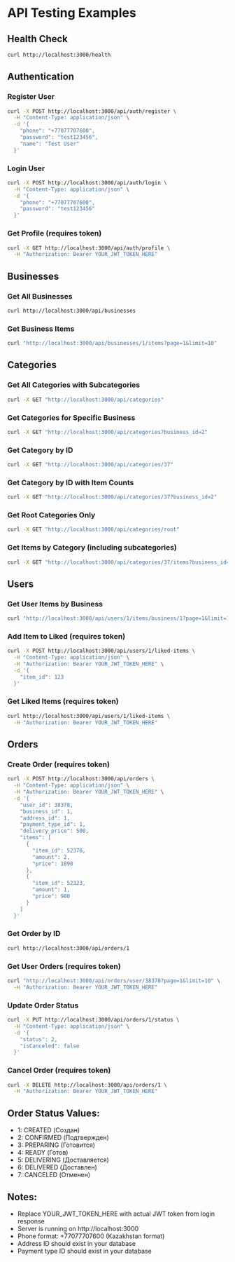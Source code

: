 # API Testing Examples

## Health Check
```bash
curl http://localhost:3000/health
```

## Authentication

### Register User
```bash
curl -X POST http://localhost:3000/api/auth/register \
  -H "Content-Type: application/json" \
  -d '{
    "phone": "+77077707600",
    "password": "test123456",
    "name": "Test User"
  }'
```

### Login User
```bash
curl -X POST http://localhost:3000/api/auth/login \
  -H "Content-Type: application/json" \
  -d '{
    "phone": "+77077707600",
    "password": "test123456"
  }'
```

### Get Profile (requires token)
```bash
curl -X GET http://localhost:3000/api/auth/profile \
  -H "Authorization: Bearer YOUR_JWT_TOKEN_HERE"
```

## Businesses

### Get All Businesses
```bash
curl http://localhost:3000/api/businesses
```

### Get Business Items
```bash
curl "http://localhost:3000/api/businesses/1/items?page=1&limit=10"
```

## Categories

### Get All Categories with Subcategories
```bash
curl -X GET "http://localhost:3000/api/categories"
```

### Get Categories for Specific Business
```bash
curl -X GET "http://localhost:3000/api/categories?business_id=2"
```

### Get Category by ID
```bash
curl -X GET "http://localhost:3000/api/categories/37"
```

### Get Category by ID with Item Counts
```bash
curl -X GET "http://localhost:3000/api/categories/37?business_id=2"
```

### Get Root Categories Only
```bash
curl -X GET "http://localhost:3000/api/categories/root"
```

### Get Items by Category (including subcategories)
```bash
curl -X GET "http://localhost:3000/api/categories/37/items?business_id=2&page=1&limit=10"
```

## Users

### Get User Items by Business
```bash
curl "http://localhost:3000/api/users/1/items/business/1?page=1&limit=10"
```

### Add Item to Liked (requires token)
```bash
curl -X POST http://localhost:3000/api/users/1/liked-items \
  -H "Content-Type: application/json" \
  -H "Authorization: Bearer YOUR_JWT_TOKEN_HERE" \
  -d '{
    "item_id": 123
  }'
```

### Get Liked Items (requires token)
```bash
curl http://localhost:3000/api/users/1/liked-items \
  -H "Authorization: Bearer YOUR_JWT_TOKEN_HERE"
```

## Orders

### Create Order (requires token)
```bash
curl -X POST http://localhost:3000/api/orders \
  -H "Content-Type: application/json" \
  -H "Authorization: Bearer YOUR_JWT_TOKEN_HERE" \
  -d '{
    "user_id": 38378,
    "business_id": 1,
    "address_id": 1,
    "payment_type_id": 1,
    "delivery_price": 500,
    "items": [
      {
        "item_id": 52376,
        "amount": 2,
        "price": 1890
      },
      {
        "item_id": 52323,
        "amount": 1,
        "price": 980
      }
    ]
  }'
```

### Get Order by ID
```bash
curl http://localhost:3000/api/orders/1
```

### Get User Orders (requires token)
```bash
curl "http://localhost:3000/api/orders/user/38378?page=1&limit=10" \
  -H "Authorization: Bearer YOUR_JWT_TOKEN_HERE"
```

### Update Order Status
```bash
curl -X PUT http://localhost:3000/api/orders/1/status \
  -H "Content-Type: application/json" \
  -d '{
    "status": 2,
    "isCanceled": false
  }'
```

### Cancel Order (requires token)
```bash
curl -X DELETE http://localhost:3000/api/orders/1 \
  -H "Authorization: Bearer YOUR_JWT_TOKEN_HERE"
```

## Order Status Values:
- 1: CREATED (Создан)
- 2: CONFIRMED (Подтвержден)
- 3: PREPARING (Готовится)
- 4: READY (Готов)
- 5: DELIVERING (Доставляется)
- 6: DELIVERED (Доставлен)
- 7: CANCELED (Отменен)

## Notes:
- Replace YOUR_JWT_TOKEN_HERE with actual JWT token from login response
- Server is running on http://localhost:3000
- Phone format: +77077707600 (Kazakhstan format)
- Address ID should exist in your database
- Payment type ID should exist in your database

